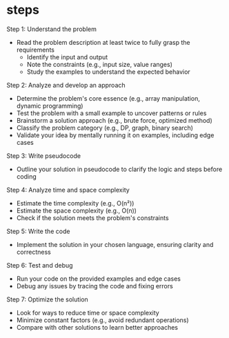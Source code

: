 # steps

Step 1: Understand the problem

- Read the problem description at least twice to fully grasp the requirements
  - Identify the input and output
  - Note the constraints (e.g., input size, value ranges)
  - Study the examples to understand the expected behavior

Step 2: Analyze and develop an approach

- Determine the problem's core essence (e.g., array manipulation, dynamic programming)
- Test the problem with a small example to uncover patterns or rules
- Brainstorm a solution approach (e.g., brute force, optimized method)
- Classify the problem category (e.g., DP, graph, binary search)
- Validate your idea by mentally running it on examples, including edge cases

Step 3: Write pseudocode

- Outline your solution in pseudocode to clarify the logic and steps before coding

Step 4: Analyze time and space complexity

- Estimate the time complexity (e.g., O(n²))
- Estimate the space complexity (e.g., O(n))
- Check if the solution meets the problem's constraints

Step 5: Write the code

- Implement the solution in your chosen language, ensuring clarity and correctness

Step 6: Test and debug

- Run your code on the provided examples and edge cases
- Debug any issues by tracing the code and fixing errors

Step 7: Optimize the solution

- Look for ways to reduce time or space complexity
- Minimize constant factors (e.g., avoid redundant operations)
- Compare with other solutions to learn better approaches
